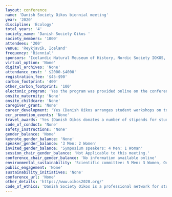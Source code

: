 ```yaml
---
layout: conference 
name: 'Danish Society Oikos biennial meeting'
year: '2020'
discipline: 'Ecology'
total_years: '4'
society_name: 'Danish Society Oikos '
society_members: '1000'
attendees: '200'
venue: 'Reykjavík, Iceland'
frequency: 'Biennial'
sponsors: 'Icelandic Natural Meuseum of History, Nordic Society IOKOS, University of Iceland'
virtual_option: 'None'
digital_archives: 'None'
attendance_cost: ' $2000-$4000'
registration_fee: '$45-$90'
carbon_footprint: '400'
other_carbon_footprint: '100'
electonic_program: 'Yes the program was provided online on the conference website.'
onsite_maternity: 'None'
onsite_childcare: 'None'
caregiver_grant: 'None'
career_development: 'Yes (Danish Oikos arranges student workshops on topics of general interest to PhD students and postdocs. Two of our previous workshops have thus covered various aspects of writing and publishing scientific papers)'
ecr_promotion_events: 'None'
travel_awards: 'Yes (Danish Oikos donates a number of stipends for students to participate in the joint biennial Nordic meetings) '
code_of_conduct: 'None'
safety_instructions: 'None'
gender_balance: 'None'
keynote_gender_balance: 'None'
speaker_gender_balance: '3 Men: 2 Women'
invited_gender_balance: 'Symposium speakers: 4 Men: 1 Woman'
session_chair_gender_balance: 'Not Applicable to this meeting.'
conference_chair_gender_balance: 'No information available online'
environmental_sustainability: 'Scientific committee: 5 Men: 3 Women, Organizing committee: 4 Women: 2 Men'
public_engagement: 'None'
sustainability_initiatives: 'None'
conference_url: 'None'
other_details: 'https://www.oikos2020.org/'
code_of_ethics: 'Danish Society Oikos is a professional network for students and professionals in ecology research, The Oikos society includes national sections from Sweden, Norway, Iceland, and Finland.'
---
```

